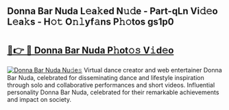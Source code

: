## Donna Bar Nuda L𝚎a𝚔ed N𝚞𝚍e - Part-qLn Vi𝚍𝚎o L𝚎a𝚔s - H𝚘𝚝 O𝚗𝚕yf𝚊ns P𝚑𝚘tos gs1p0

# <h2><a href="http://kf9c39.oniu.top/?m=Donna+Bar+Nuda">🔗👉 🔴 Donna Bar Nuda P𝚑ot𝚘𝚜 V𝚒d𝚎o</a></h2>

[![Donna Bar Nuda Nu𝚍e𝚜](https://i.imgur.com/0qMVB7G.gif)](http://kf9c39.oniu.top/?m=Donna+Bar+Nuda)
Virtual dance creator and web entertainer Donna Bar Nuda, celebrated for disseminating dance and lifestyle inspiration through solo and collaborative performances and short videos. Influential personality Donna Bar Nuda, celebrated for their remarkable achievements and impact on society.  
